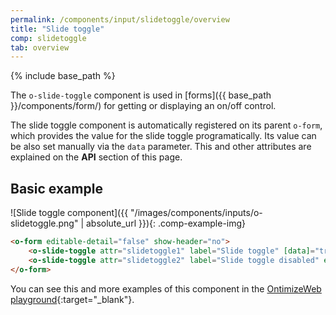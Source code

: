 ```yaml
---
permalink: /components/input/slidetoggle/overview
title: "Slide toggle"
comp: slidetoggle
tab: overview
---
```


{% include base_path %}

The `o-slide-toggle` component is used in [forms]({{ base_path }}/components/form/) for getting or displaying an on/off control.

The slide toggle component is automatically registered on its parent `o-form`, which provides the value for the slide toggle programatically. Its value can be also set manually via the `data` parameter. This and other attributes are explained on the **API** section of this page.

## Basic example
![Slide toggle component]({{ "/images/components/inputs/o-slidetoggle.png" | absolute_url }}){: .comp-example-img}

```html
<o-form editable-detail="false" show-header="no">
    <o-slide-toggle attr="slidetoggle1" label="Slide toggle" [data]="true" read-only="no"></o-slide-toggle>
    <o-slide-toggle attr="slidetoggle2" label="Slide toggle disabled" enabled="no"></o-slide-toggle>
</o-form>
```

You can see this and more examples of this component in the [OntimizeWeb playground]({{site.playgroundurl}}/main/inputs/slidetoggle){:target="_blank"}.
